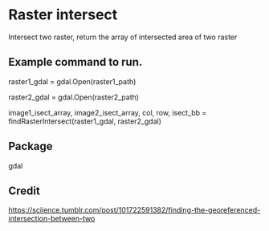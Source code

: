 # Raster intersect
Intersect two raster, return the array of intersected area of two raster 

## Example command to run.

raster1_gdal = gdal.Open(raster1_path)

raster2_gdal = gdal.Open(raster2_path)


image1_isect_array, image2_isect_array, col, row, isect_bb = findRasterIntersect(raster1_gdal, raster2_gdal)


## Package

gdal

## Credit 
https://sciience.tumblr.com/post/101722591382/finding-the-georeferenced-intersection-between-two
